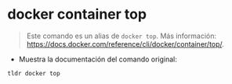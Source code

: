 # docker container top

> Este comando es un alias de `docker top`.
> Más información: <https://docs.docker.com/reference/cli/docker/container/top/>.

- Muestra la documentación del comando original:

`tldr docker top`
